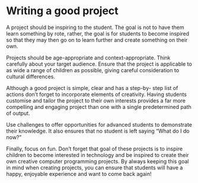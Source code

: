 # Writing a good project

A project should be inspiring to the student. The goal is not to have them learn something by rote, rather, the goal is for students to become inspired so that they may then go on to learn further and create something on their own.

Projects should be age-appropriate and context-appropriate. Think carefully about your target audience. Ensure that the project is applicable to as wide a range of children as possible, giving careful consideration to cultural differences.

Although a good project is simple, clear and has a step-by- step list of actions don’t forget to incorporate elements of creativity. Having students customise and tailor the project to their own interests provides a far more compelling and engaging project than one with a single predetermined path of output.

Use challenges to offer opportunities for advanced students to demonstrate their knowledge. It also ensures that no student is left saying “What do I do now?” 

Finally, focus on fun. Don’t forget that goal of these projects is to inspire children to become interested in technology and be inspired to create their own creative computer programming projects. By always keeping this goal in mind when creating projects, you can ensure that students will have a happy, enjoyable experience and want to come back again!